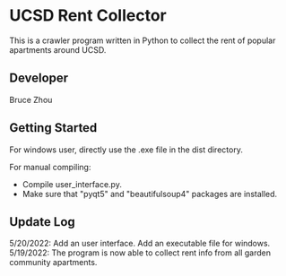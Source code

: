 # UCSD Rent Collector
This is a crawler program written in Python to collect the rent of popular apartments around UCSD.

## Developer
Bruce Zhou

## Getting Started
For windows user, directly use the .exe file in the dist directory.  
  
For manual compiling:
* Compile user_interface.py.  
* Make sure that "pyqt5" and "beautifulsoup4" packages are installed.  

## Update Log
5/20/2022: Add an user interface. Add an executable file for windows.  
5/19/2022: The program is now able to collect rent info from all garden community apartments.
